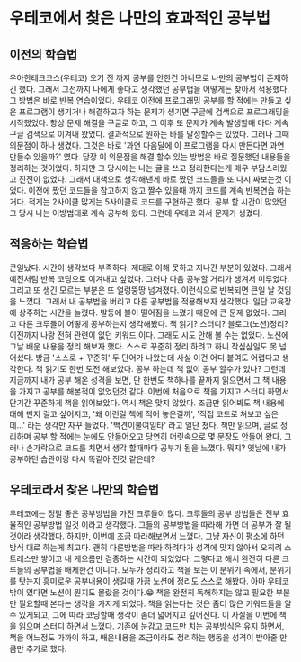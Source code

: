 # 우테코에서 찾은 나만의 효과적인 공부법

## 이전의 학습법
우아한테크코스(우테코) 오기 전 까지 공부를 안한건 아니므로 나만의 공부법이 존재하긴 했다.
그래서 그전까지 나에게 좋다고 생각했던 공부법을 어떻게든 찾아서 적용했다.
그 방법은 바로 반복 연습이었다. 우테코 이전에 프로그래밍 공부를 할 적에는 만들고 싶은 프로그램이 생기거나 해결하고자 하는 문제가 생기면 구글에 검색으로 프로그래밍을 시작했었다. 항상 문제 해결을 구글로 하고, 그 이후 또 문제가 계속 발생할때 마다 계속 구글 검색으로 이겨내 왔었다. 결과적으로 원하는 바를 달성할수는 있었다. 그러나 그때 의문점이 하나  생겼다. 그것은 바로 '과연 다음달에 이 프로그램을 다시 만든다면 과연 만들수 있을까?' 였다. 당장 이 의문점을 해결 할수 있는 방법은 바로 질문했던 내용들을 정리하는 것이었다. 하지만 그 당시에는 나는 글을 쓰고 정리한다는게 매우 부담스러웠고 진전이 없었다. 그래서 대책으로 생각해낸게 바로 짰던 코드들을 또 다시 짜보는것 이었다. 이전에 짰던 코드들을 참고하지 않고 짤수 있을때 까지 코드를 계속 반복연습 하는거다. 적게는 2사이클 많게는 5사이클로 코드를 구현하곤 했다. 공부 할 시간이 많았던 그 당시 나는 이방법대로 계속 공부해 왔다. 그런데 우테코 와서 문제가 생겼다.

## 적응하는 학습법
큰일났다. 시간이 생각보다 부족하다. 제대로 이해 못하고 지나간 부분이 있었다. 그래서 예전처럼 반복 코딩으로 이겨내고 싶었다. 그러나 다음 공부할 거리가 생겨서 미루었다. 그리고 또 생긴 모르는 부분은 또 얼렁뚱땅 넘겨졌다. 이런식으로 반복되면 큰일 날 것임을 느꼈다. 그래서 내 공부법을 버리고 다른 공부법을 적용해보자 생각했다.
일단 교육장에 상주하는 시간을 늘렸다. 발등에 불이 떨어짐을 느꼈기 때문에 큰 문제 없었다. 그리고 다른 크루들이 어떻게 공부하는지 생각해봤다. 책 읽기? 스터디? 블로그(노션)정리? 이전까지 나랑 전혀 관련이 없던 키워드 이다. 그래도 시도 안해 볼 수는 없었다. 노션에 그날 배운 내용을 정리 해보자 했다. 스스로 꾸준히 정리 하려고 하니 작심삼일도 못 넘어섰다. 방금 '스스로 + 꾸준히' 두 단어가 나왔는데 사실 이건 어디 붙여도 어렵다고 생각한다. 책 읽기도 한번 도전 해보았다. 공부 하는데 책 없이 공부 할수가 있나? 그런데 지금까지 내가 공부 해온 성격을 보면, 단 한번도 책하나를 끝까지 읽으면서 그 책 내용을 가지고 공부를 해본적이 없었던것 같다. 이번에 처음으로 책을 가지고 스터디 하면서 단기간 꾸준하게 책을 읽어보았다. 역시 책은 맞지 않았다. 조금만 읽어봐도 책 내용에 대해 딴지 걸고 싶어지고, '왜 이런걸 책에 적어 놓은걸까', '직접 코드로 쳐보고 싶은데...' 라는 생각만 자꾸 들었다. '백견이불여일타' 라고 일단 쳤다.
책만 읽으며, 글로 정리하며 공부 할 적에는 눈에도 안들어오고 당연히 머릿속으로 몇 문장도 안들어 왔다. 그러나 손가락으로 코드를 치면서 생각 할때마다 공부가 됨을 느꼈다. 뭐지? 옛날에 내가 공부하던 습관이랑 다시 똑같아 진것 같은데?

## 우테코라서 찾은 나만의 학습법
우테코에는 정말 좋은 공부방법을 가진 크루들이 많다. 크루들의 공부 방법들은 전부 효율적인 공부방법 일것 이라고 생각했다. 그들의 공부방법을 따라해 가면 더 공부가 잘 될것이라 생각했다. 하지만, 이번에 조금 따라해보면서 느꼈다. 그냥 자신이 평소에 하던 방식 대로 하는게 최고다. 괜히 다른방법을 따라 하려다가 성격에 맞지 않아서 오히려 스트레스만 쌓이고 내 게으름만 검증하는 시간이 되었었다. 그렇다고 해서 완전히 다른 크루들의 공부법을 배제한건 아니다. 모두가 정리하고 책을 보는 이 분위기 속에서, 분위기를 탓는지 흥미로운 공부내용이 생길때 가끔 노션에 정리도 스스로 해봤다. 아마 우테코 밖이 였다면 노션이 뭔지도 몰랐을 것이다.😁 책을 완전히 독해하지는 않고 필요한 부분만 필요할때 본다는 생각을 가지게 되었다. 책을 읽는다는 것은 좀더 많은 키워드들을 알 수 있게되고, 그에 따라 코딩할때 생각이 좀더 넓어지고 깊어진다. 이 사실을 이번에 책을 읽으며 스터디 하면서 느꼈다.
기존에 눈감고 코드만 치는 공부방식은 유지 하면서, 책을 어느정도 가까이 하고, 배운내용을 조금이라도 정리하는 행동을  성격이 받아줄 만큼만 추가로 했다.